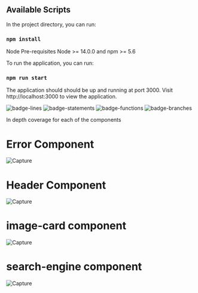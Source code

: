 ## Available Scripts

In the project directory, you can run:

### `npm install`

Node Pre-requisites Node >= 14.0.0 and npm >= 5.6

To run the application, you can run:

### `npm run start`

The application should should be up and running at port 3000. Visit http://localhost:3000 to view the application.

![badge-lines](https://user-images.githubusercontent.com/70306563/183551972-ae34f172-7792-47ea-be89-3e8dcb8f7ede.svg)
![badge-statements](https://user-images.githubusercontent.com/70306563/183552012-615affca-6473-4a15-ad74-cf81ac7d18f9.svg)
![badge-functions](https://user-images.githubusercontent.com/70306563/183552017-2bc3dbb6-b80d-406a-8d63-822027a47685.svg)
![badge-branches](https://user-images.githubusercontent.com/70306563/183552023-d82d6223-6fd4-431f-b271-be4a54d2d408.svg)

In depth coverage for each of the components 

# Error Component
![Capture](https://user-images.githubusercontent.com/70306563/183552767-6bb7c2e7-fcdb-41f4-a5a5-51db2a54bb0a.PNG)

# Header Component
![Capture](https://user-images.githubusercontent.com/70306563/183553028-2c2f6329-4c6a-42b5-b640-93cd6c2a4680.PNG)

# image-card component
![Capture](https://user-images.githubusercontent.com/70306563/183553182-1dea5bed-28ca-46d8-9428-bfb8199a54a6.PNG)

# search-engine component
![Capture](https://user-images.githubusercontent.com/70306563/183553289-7a650bfd-f5d1-4f9f-99ac-4d1187267104.PNG)
